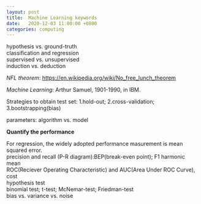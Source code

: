 ```yaml
---
layout: post
title:  Machine Learning keywords
date:   2020-12-03 11:00:00 +0800
categories: computing
---
```


hypothesis vs. ground-truth  
classification and regression  
supervised vs. unsupervised  
induction vs. deduction  

*NFL theorem*:
<https://en.wikipedia.org/wiki/No_free_lunch_theorem>

*Machine Learning*: Arthur Samuel, 1901-1990, in IBM.

Strategies to obtain test set:
1.hold-out; 2.cross-validation; 3.bootstrapping(bias)

parameters:
algorithm vs. model

**Quantify the performance**

For regression, the widely adopted performance masurement is mean squared error.  
precision and recall (P-R diagram):BEP(break-even point); F1 harmonic mean  
ROC(Reciever Operating Characteristic) and AUC(Area Under ROC Curve), cost  
hypothesis test  
binomial test; t-test; McNemar-test; Friedman-test   
bias vs. variance vs. noise  

